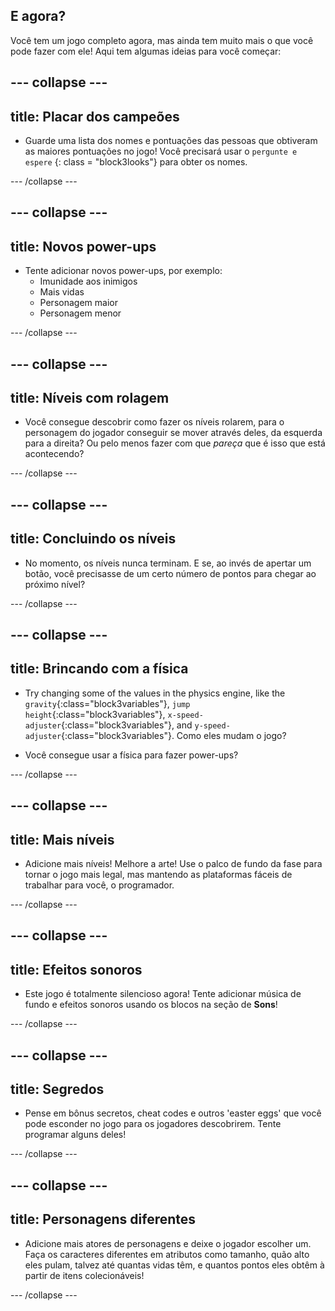 ## E agora?

Você tem um jogo completo agora, mas ainda tem muito mais o que você pode fazer com ele! Aqui tem algumas ideias para você começar:

## \--- collapse \---

## title: Placar dos campeões

+ Guarde uma lista dos nomes e pontuações das pessoas que obtiveram as maiores pontuações no jogo! Você precisará usar o `pergunte e espere` {: class = "block3looks"} para obter os nomes.

\--- /collapse \---

## \--- collapse \---

## title: Novos power-ups

+ Tente adicionar novos power-ups, por exemplo: 
  + Imunidade aos inimigos
  + Mais vidas
  + Personagem maior
  + Personagem menor

\--- /collapse \---

## \--- collapse \---

## title: Níveis com rolagem

+ Você consegue descobrir como fazer os níveis rolarem, para o personagem do jogador conseguir se mover através deles, da esquerda para a direita? Ou pelo menos fazer com que *pareça* que é isso que está acontecendo?

\--- /collapse \---

## \--- collapse \---

## title: Concluindo os níveis

+ No momento, os níveis nunca terminam. E se, ao invés de apertar um botão, você precisasse de um certo número de pontos para chegar ao próximo nível?

\--- /collapse \---

## \--- collapse \---

## title: Brincando com a física

+ Try changing some of the values in the physics engine, like the `gravity`{:class="block3variables"}, `jump height`{:class="block3variables"}, `x-speed-adjuster`{:class="block3variables"}, and `y-speed-adjuster`{:class="block3variables"}. Como eles mudam o jogo?

+ Você consegue usar a física para fazer power-ups?

\--- /collapse \---

## \--- collapse \---

## title: Mais níveis

+ Adicione mais níveis! Melhore a arte! Use o palco de fundo da fase para tornar o jogo mais legal, mas mantendo as plataformas fáceis de trabalhar para você, o programador.

\--- /collapse \---

## \--- collapse \---

## title: Efeitos sonoros

+ Este jogo é totalmente silencioso agora! Tente adicionar música de fundo e efeitos sonoros usando os blocos na seção de **Sons**!

\--- /collapse \---

## \--- collapse \---

## title: Segredos

+ Pense em bônus secretos, cheat codes e outros 'easter eggs' que você pode esconder no jogo para os jogadores descobrirem. Tente programar alguns deles!

\--- /collapse \---

## \--- collapse \---

## title: Personagens diferentes

+ Adicione mais atores de personagens e deixe o jogador escolher um. Faça os caracteres diferentes em atributos como tamanho, quão alto eles pulam, talvez até quantas vidas têm, e quantos pontos eles obtêm à partir de itens colecionáveis! 

\--- /collapse \---